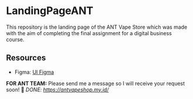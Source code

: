 # LandingPageANT
This repository is the landing page of the ANT Vape Store which was made with the aim of completing the final assignment for a digital business course.
## Resources
- Figma: [UI Figma](https://ungu.in/uiLPdigitalbisnis)

**FOR ANT TEAM:** Please send me a message so I will receive your request soon! 🤘
*DONE: https://antvapeshop.my.id/*
